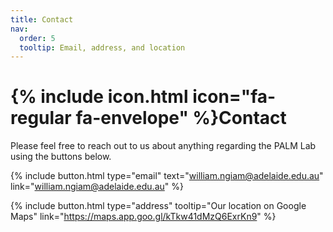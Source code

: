 ```yaml
---
title: Contact
nav:
  order: 5
  tooltip: Email, address, and location
---
```


# {% include icon.html icon="fa-regular fa-envelope" %}Contact

Please feel free to reach out to us about anything regarding the PALM Lab using the buttons below.

{%
  include button.html
  type="email"
  text="william.ngiam@adelaide.edu.au"
  link="william.ngiam@adelaide.edu.au"
%}
<!-- {%
  include button.html
  type="phone"
  text="(555) 867-5309"
  link="+1-555-867-5309"
%} -->
{%
  include button.html
  type="address"
  tooltip="Our location on Google Maps"
  link="https://maps.app.goo.gl/kTkw41dMzQ6ExrKn9"
%}